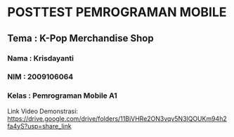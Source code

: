 # POSTTEST PEMROGRAMAN MOBILE

## Tema  : K-Pop Merchandise Shop
### Nama  : Krisdayanti
### NIM   : 2009106064
### Kelas : Pemrograman Mobile A1

Link Video Demonstrasi: https://drive.google.com/drive/folders/11BjVHRe2ON3vqv5N3lQOUKm94h2fa4yS?usp=share_link

